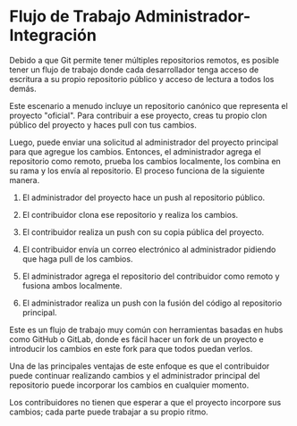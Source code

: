 # Flujo de Trabajo Administrador-Integración

Debido a que Git permite tener múltiples repositorios remotos, es posible tener un flujo de trabajo donde cada desarrollador tenga acceso de escritura a su propio repositorio público y acceso de
lectura a todos los demás. 

Este escenario a menudo incluye un repositorio canónico que representa
el proyecto "oficial". Para contribuir a ese proyecto, creas tu propio clon público del proyecto y haces pull con tus cambios. 

Luego, puede enviar una solicitud al administrador del proyecto principal para que agregue los cambios. Entonces, el administrador agrega el repositorio como remoto, prueba los cambios localmente, los combina en su rama y los envía al repositorio. El
proceso funciona de la siguiente manera. 

1. El administrador del proyecto hace un push al repositorio público.

2. El contribuidor clona ese repositorio y realiza los cambios.

3. El contribuidor realiza un push con su copia pública del proyecto.

4. El contribuidor envía un correo electrónico al administrador pidiendo que haga pull de los cambios.

5. El administrador agrega el repositorio del contribuidor como remoto y fusiona ambos localmente.

6. El administrador realiza un push con la fusión del código al repositorio principal.

Este es un flujo de trabajo muy común con herramientas basadas en hubs como GitHub o GitLab, donde es fácil hacer un fork de un proyecto e introducir los cambios en este fork para que todos
puedan verlos. 

Una de las principales ventajas de este enfoque es que el contribuidor puede continuar realizando cambios y el administrador principal del repositorio puede incorporar los cambios en cualquier momento. 

Los contribuidores no tienen que esperar a que el proyecto
incorpore sus cambios; cada parte puede trabajar a su propio ritmo.